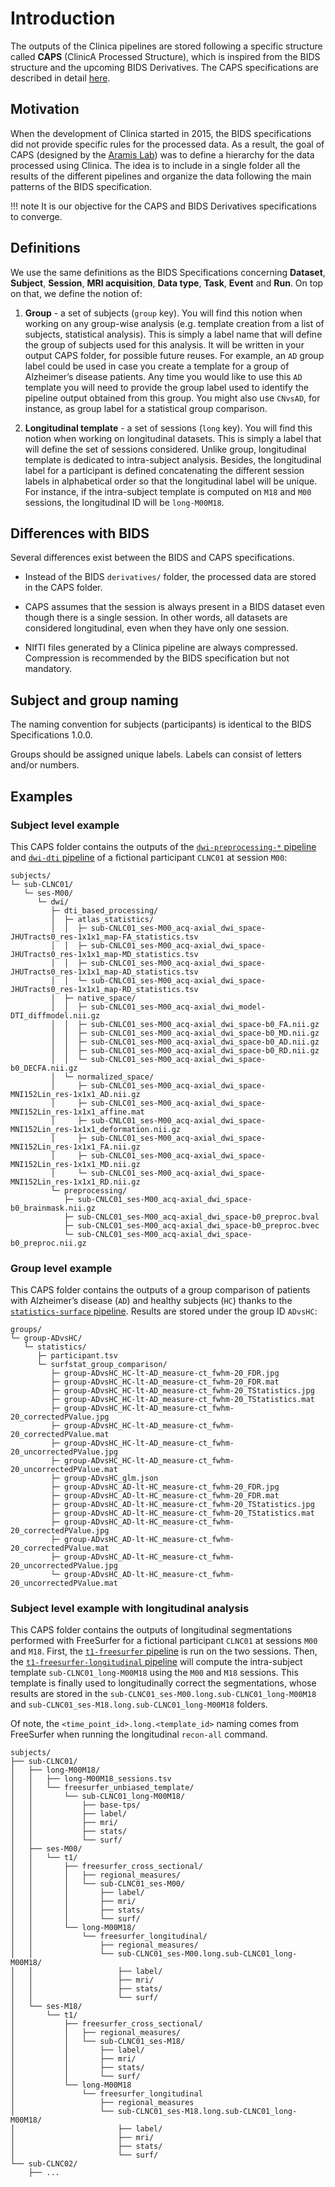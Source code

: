 
# Introduction

The outputs of the Clinica pipelines are stored following a specific structure called **CAPS** (ClinicA Processed Structure), which is inspired from the BIDS structure and the upcoming BIDS Derivatives.
The CAPS specifications are described in detail [here](../Specifications).

## Motivation

When the development of Clinica started in 2015, the BIDS specifications did not provide specific rules for the processed data.
As a result, the goal of CAPS (designed by the [Aramis Lab](http://www.aramislab.fr/)) was to define a hierarchy for the data processed using Clinica.
The idea is to include in a single folder all the results of the different pipelines and organize the data following the main patterns of the BIDS specification.

!!! note
    It is our objective for the CAPS and BIDS Derivatives specifications to converge.

## Definitions

We use the same definitions as the BIDS Specifications concerning **Dataset**, **Subject**, **Session**, **MRI acquisition**, **Data type**, **Task**, **Event** and **Run**.
On top on that, we define the notion of:

1. **Group** - a set of subjects (`group` key).
You will find this notion when working on any group-wise analysis (e.g. template creation from a list of subjects, statistical analysis).
This is simply a label name that will define the group of subjects used for this analysis.
It will be written in your output CAPS folder, for possible future reuses.
For example, an `AD` group label could be used in case you create a template for a group of Alzheimer’s disease patients.
Any time you would like to use this `AD` template you will need to provide the group label used to identify the pipeline output obtained from this group.
You might also use `CNvsAD`, for instance, as group label for a statistical group comparison.

2. **Longitudinal template** - a set of sessions (`long` key).
You will find this notion when working on longitudinal datasets.
This is simply a label that will define the set of sessions considered.
Unlike group, longitudinal template is dedicated to intra-subject analysis.
Besides, the longitudinal label for a participant is defined concatenating the different session labels in alphabetical order so that the longitudinal label will be unique.
For instance, if the intra-subject template is computed on `M18` and `M00` sessions, the longitudinal ID will be `long-M00M18`.

## Differences with BIDS

Several differences exist between the BIDS and CAPS specifications.

- Instead of the BIDS `derivatives/` folder, the processed data are stored in the CAPS folder.

- CAPS assumes that the session is always present in a BIDS dataset even though there is a single session. In other words, all datasets are considered longitudinal, even when they have only one session.

- NIfTI files generated by a Clinica pipeline are always compressed. Compression is recommended by the BIDS specification but not mandatory.

## Subject and group naming

The naming convention for subjects (participants) is identical to the BIDS Specifications 1.0.0.

Groups should be assigned unique labels. Labels can consist of letters and/or numbers.

## Examples

### Subject level example

This CAPS folder contains the outputs of the [`dwi-preprocessing-*` pipeline](../../Pipelines/DWI_Preprocessing) and [`dwi-dti` pipeline](../../Pipelines/DWI_DTI) of a fictional participant `CLNC01` at session `M00`:

```Text
subjects/
└─ sub-CLNC01/
   └─ ses-M00/
      └─ dwi/
         ├─ dti_based_processing/
         │  ├─ atlas_statistics/
         │  │  ├─ sub-CNLC01_ses-M00_acq-axial_dwi_space-JHUTracts0_res-1x1x1_map-FA_statistics.tsv
         │  │  ├─ sub-CNLC01_ses-M00_acq-axial_dwi_space-JHUTracts0_res-1x1x1_map-MD_statistics.tsv
         │  │  ├─ sub-CNLC01_ses-M00_acq-axial_dwi_space-JHUTracts0_res-1x1x1_map-AD_statistics.tsv
         │  │  └─ sub-CNLC01_ses-M00_acq-axial_dwi_space-JHUTracts0_res-1x1x1_map-RD_statistics.tsv
         │  ├─ native_space/
         │  │  ├─ sub-CNLC01_ses-M00_acq-axial_dwi_model-DTI_diffmodel.nii.gz
         │  │  ├─ sub-CNLC01_ses-M00_acq-axial_dwi_space-b0_FA.nii.gz
         │  │  ├─ sub-CNLC01_ses-M00_acq-axial_dwi_space-b0_MD.nii.gz
         │  │  ├─ sub-CNLC01_ses-M00_acq-axial_dwi_space-b0_AD.nii.gz
         │  │  ├─ sub-CNLC01_ses-M00_acq-axial_dwi_space-b0_RD.nii.gz
         │  │  └─ sub-CNLC01_ses-M00_acq-axial_dwi_space-b0_DECFA.nii.gz
         │  └─ normalized_space/
         │     ├─ sub-CNLC01_ses-M00_acq-axial_dwi_space-MNI152Lin_res-1x1x1_AD.nii.gz
         │     ├─ sub-CNLC01_ses-M00_acq-axial_dwi_space-MNI152Lin_res-1x1x1_affine.mat
         │     ├─ sub-CNLC01_ses-M00_acq-axial_dwi_space-MNI152Lin_res-1x1x1_deformation.nii.gz
         │     ├─ sub-CNLC01_ses-M00_acq-axial_dwi_space-MNI152Lin_res-1x1x1_FA.nii.gz
         │     ├─ sub-CNLC01_ses-M00_acq-axial_dwi_space-MNI152Lin_res-1x1x1_MD.nii.gz
         │     └─ sub-CNLC01_ses-M00_acq-axial_dwi_space-MNI152Lin_res-1x1x1_RD.nii.gz
         └─ preprocessing/
            ├─ sub-CNLC01_ses-M00_acq-axial_dwi_space-b0_brainmask.nii.gz
            ├─ sub-CNLC01_ses-M00_acq-axial_dwi_space-b0_preproc.bval
            ├─ sub-CNLC01_ses-M00_acq-axial_dwi_space-b0_preproc.bvec
            └─ sub-CNLC01_ses-M00_acq-axial_dwi_space-b0_preproc.nii.gz
```

### Group level example

This CAPS folder contains the outputs of a group comparison of patients with Alzheimer’s disease (`AD`) and healthy subjects (`HC`) thanks to the [`statistics-surface` pipeline](../../Pipelines/Stats_Surface).
Results are stored under the group ID `ADvsHC`:

```Text
groups/
└─ group-ADvsHC/
   └─ statistics/
      ├─ participant.tsv
      └─ surfstat_group_comparison/
         ├─ group-ADvsHC_HC-lt-AD_measure-ct_fwhm-20_FDR.jpg
         ├─ group-ADvsHC_HC-lt-AD_measure-ct_fwhm-20_FDR.mat
         ├─ group-ADvsHC_HC-lt-AD_measure-ct_fwhm-20_TStatistics.jpg
         ├─ group-ADvsHC_HC-lt-AD_measure-ct_fwhm-20_TStatistics.mat
         ├─ group-ADvsHC_HC-lt-AD_measure-ct_fwhm-20_correctedPValue.jpg
         ├─ group-ADvsHC_HC-lt-AD_measure-ct_fwhm-20_correctedPValue.mat
         ├─ group-ADvsHC_HC-lt-AD_measure-ct_fwhm-20_uncorrectedPValue.jpg
         ├─ group-ADvsHC_HC-lt-AD_measure-ct_fwhm-20_uncorrectedPValue.mat
         ├─ group-ADvsHC_glm.json
         ├─ group-ADvsHC_AD-lt-HC_measure-ct_fwhm-20_FDR.jpg
         ├─ group-ADvsHC_AD-lt-HC_measure-ct_fwhm-20_FDR.mat
         ├─ group-ADvsHC_AD-lt-HC_measure-ct_fwhm-20_TStatistics.jpg
         ├─ group-ADvsHC_AD-lt-HC_measure-ct_fwhm-20_TStatistics.mat
         ├─ group-ADvsHC_AD-lt-HC_measure-ct_fwhm-20_correctedPValue.jpg
         ├─ group-ADvsHC_AD-lt-HC_measure-ct_fwhm-20_correctedPValue.mat
         ├─ group-ADvsHC_AD-lt-HC_measure-ct_fwhm-20_uncorrectedPValue.jpg
         └─ group-ADvsHC_AD-lt-HC_measure-ct_fwhm-20_uncorrectedPValue.mat
```

### Subject level example with longitudinal analysis

This CAPS folder contains the outputs of longitudinal segmentations performed with FreeSurfer for a fictional participant `CLNC01` at sessions `M00` and `M18`.
First, the [`t1-freesurfer` pipeline](../../Pipelines/T1_FreeSurfer) is run on the two sessions.
Then, the [`t1-freesurfer-longitudinal` pipeline](../../Pipelines/T1_FreeSurfer_Longitudinal) will compute the intra-subject template `sub-CLNC01_long-M00M18` using the `M00` and `M18` sessions.
This template is finally used to longitudinally correct the segmentations, whose results are stored in the `sub-CLNC01_ses-M00.long.sub-CLNC01_long-M00M18` and `sub-CLNC01_ses-M18.long.sub-CLNC01_long-M00M18` folders.

Of note, the `<time_point_id>.long.<template_id>` naming comes from FreeSurfer when running the longitudinal `recon-all` command.

```Text
subjects/
├── sub-CLNC01/
│   ├── long-M00M18/
│   │   ├── long-M00M18_sessions.tsv
│   │   └── freesurfer_unbiased_template/
│   │       └── sub-CLNC01_long-M00M18/
│   │           ├── base-tps/
│   │           ├── label/
│   │           ├── mri/
│   │           ├── stats/
│   │           └── surf/
│   ├── ses-M00/
│   │   └── t1/
│   │       ├── freesurfer_cross_sectional/
│   │       │   ├── regional_measures/
│   │       │   └── sub-CLNC01_ses-M00/
│   │       │       ├── label/
│   │       │       ├── mri/
│   │       │       ├── stats/
│   │       │       └── surf/
│   │       └── long-M00M18/
│   │           └── freesurfer_longitudinal/
│   │               ├── regional_measures/
│   │               └── sub-CLNC01_ses-M00.long.sub-CLNC01_long-M00M18/
│   │                   ├── label/
│   │                   ├── mri/
│   │                   ├── stats/
│   │                   └── surf/
│   └── ses-M18/
│       └── t1/
│           ├── freesurfer_cross_sectional/
│           │   ├── regional_measures/
│           │   └── sub-CLNC01_ses-M18/
│           │       ├── label/
│           │       ├── mri/
│           │       ├── stats/
│           │       └── surf/
│           └── long-M00M18
│               └── freesurfer_longitudinal
│                   ├── regional_measures
│                   └── sub-CLNC01_ses-M18.long.sub-CLNC01_long-M00M18/
│                       ├── label/
│                       ├── mri/
│                       ├── stats/
│                       └── surf/
└── sub-CLNC02/
    ├── ...

```
